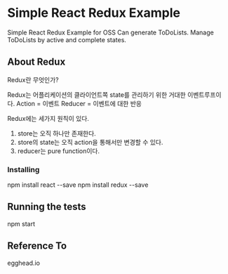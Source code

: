 # Simple React Redux Example

Simple React Redux Example for OSS
Can generate ToDoLists.
Manage ToDoLists by active and complete states.

## About Redux

Redux란 무엇인가?

Redux는 어플리케이션의 클라이언트쪽 state를 관리하기 위한 거대한 이벤트루프이다.
Action = 이벤트
Reducer = 이벤트에 대한 반응


Redux에는 세가지 원칙이 있다.

1. store는 오직 하나만 존재한다.
2. store의 state는 오직 action을 통해서만 변경할 수 있다.
3. reducer는 pure function이다.

### Installing

npm install react --save
npm install redux --save

## Running the tests

npm start

## Reference To

egghead.io
